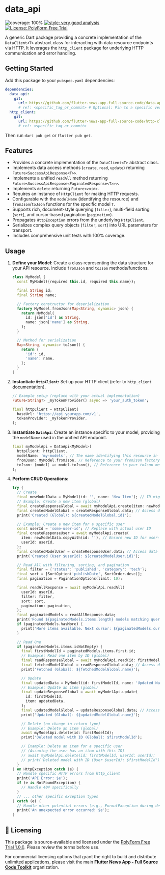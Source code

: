 # data_api

![coverage: 100%](https://img.shields.io/badge/coverage-100-green)
[![style: very good analysis](https://img.shields.io/badge/style-very_good_analysis-B22C89.svg)](https://pub.dev/packages/very_good_analysis)
[![License: PolyForm Free Trial](https://img.shields.io/badge/License-PolyForm%20Free%20Trial-blue)](https://polyformproject.org/licenses/free-trial/1.0.0)

A generic Dart package providing a concrete implementation of the `DataClient<T>` abstract class for interacting with data resource endpoints via HTTP. It leverages the `http_client` package for underlying HTTP communication and error handling.

## Getting Started

Add this package to your `pubspec.yaml` dependencies:

```yaml
dependencies:
  data_api:
    git:
      url: https://github.com/flutter-news-app-full-source-code/data-api.git
      # ref: <specific_tag_or_commit> # Optional: Pin to a specific version
  http_client:
    git:
      url: https://github.com/flutter-news-app-full-source-code/http-client.git
      # ref: <specific_tag_or_commit>
```

Then run `dart pub get` or `flutter pub get`.

## Features

*   Provides a concrete implementation of the `DataClient<T>` abstract class.
*   Implements data access methods (`create`, `read`, `update`) returning `Future<SuccessApiResponse<T>>`.
*   Implements a unified `readAll` method returning `Future<SuccessApiResponse<PaginatedResponse<T>>>`.
*   Implements `delete` returning `Future<void>`.
*   Requires an instance of `HttpClient` for making HTTP requests.
*   Configurable with the `modelName` (identifying the resource) and `fromJson`/`toJson` functions for the specific model `T`.
*   Supports rich, document-style querying (`filter`), multi-field sorting (`sort`), and cursor-based pagination (`pagination`).
*   Propagates `HttpException` errors from the underlying `HttpClient`.
*   Serializes complex query objects (`filter`, `sort`) into URL parameters for transport.
*   Includes comprehensive unit tests with 100% coverage.

## Usage

1.  **Define your Model:** Create a class representing the data structure for your API resource. Include `fromJson` and `toJson` methods/functions.

    ```dart
    class MyModel {
      const MyModel({required this.id, required this.name});

      final String id;
      final String name;

      // Factory constructor for deserialization
      factory MyModel.fromJson(Map<String, dynamic> json) {
        return MyModel(
          id: json['id'] as String,
          name: json['name'] as String,
        );
      }

      // Method for serialization
      Map<String, dynamic> toJson() {
        return {
          'id': id,
          'name': name,
        };
      }
    }
    ```

2.  **Instantiate `HttpClient`:** Set up your HTTP client (refer to `http_client` documentation).

    ```dart
    // Example setup (replace with your actual implementation)
    Future<String?> _myTokenProvider() async => 'your_auth_token';

    final httpClient = HttpClient(
      baseUrl: 'https://api.yourapp.com/v1',
      tokenProvider: _myTokenProvider,
    );
    ```

3.  **Instantiate `DataApi`:** Create an instance specific to your model, providing the `modelName` used in the unified API endpoint.

    ```dart
    final myModelApi = DataApi<MyModel>(
      httpClient: httpClient,
      modelName: 'my-models', // The name identifying this resource in the API
      fromJson: MyModel.fromJson, // Reference to your fromJson factory/function
      toJson: (model) => model.toJson(), // Reference to your toJson method/function
    );
    ```

4.  **Perform CRUD Operations:**

    ```dart
    try {
      // Create
      final newModelData = MyModel(id: '', name: 'New Item'); // ID might be ignored by API
      // Example: Create a new item (global)
      final createResponseGlobal = await myModelApi.create(item: newModelData);
      final createdModelGlobal = createResponseGlobal.data; // Access data from envelope
      print('Created (Global): ${createdModelGlobal.id}');

      // Example: Create a new item for a specific user
      const userId = 'some-user-id'; // Replace with actual user ID
      final createResponseUser = await myModelApi.create(
        item: newModelData.copyWith(id: ''), // Ensure new ID for user-scoped
        userId: userId,
      );
      final createdModelUser = createResponseUser.data; // Access data from envelope
      print('Created (User $userId): ${createdModelUser.id}');

      // Read All with filtering, sorting, and pagination
      final filter = {'status': 'published', 'category': 'tech'};
      final sort = [SortOption('publishDate', SortOrder.desc)];
      final pagination = PaginationOptions(limit: 10);

      final readAllResponse = await myModelApi.readAll(
        userId: userId,
        filter: filter,
        sort: sort,
        pagination: pagination,
      );
      final paginatedModels = readAllResponse.data;
      print('Found ${paginatedModels.items.length} models matching query.');
      if (paginatedModels.hasMore) {
        print('More items available. Next cursor: ${paginatedModels.cursor}');
      }

      // Read One
      if (paginatedModels.items.isNotEmpty) {
        final firstModelId = paginatedModels.items.first.id;
        // Example: Read one item by ID (global)
        final readResponseGlobal = await myModelApi.read(id: firstModelId);
        final fetchedModelGlobal = readResponseGlobal.data; // Access data from envelope
        print('Fetched (Global): ${fetchedModelGlobal.name}');

        // Update
        final updatedData = MyModel(id: firstModelId, name: 'Updated Name');
        // Example: Update an item (global)
        final updateResponseGlobal = await myModelApi.update(
          id: firstModelId,
          item: updatedData,
        );
        final updatedModelGlobal = updateResponseGlobal.data; // Access data from envelope
        print('Updated (Global): ${updatedModelGlobal.name}');

        // Delete (no change in return type)
        // Example: Delete an item (global)
        await myModelApi.delete(id: firstModelId);
        print('Deleted model with ID (Global): $firstModelId');

        // Example: Delete an item for a specific user
        // (Assuming the user has an item with this ID)
        // await myModelApi.delete(id: firstModelId, userId: userId);
        // print('Deleted model with ID (User $userId): $firstModelId');
      }
    } on HttpException catch (e) {
      // Handle specific HTTP errors from http_client
      print('API Error: $e');
      if (e is NotFoundException) {
        // Handle 404 specifically
      }
      // ... other specific exception types
    } catch (e) {
      // Handle other potential errors (e.g., FormatException during deserialization)
      print('An unexpected error occurred: $e');
    }
    ```

## 🔑 Licensing

This package is source-available and licensed under the [PolyForm Free Trial 1.0.0](LICENSE). Please review the terms before use.

For commercial licensing options that grant the right to build and distribute unlimited applications, please visit the main [**Flutter News App - Full Source Code Toolkit**](https://github.com/flutter-news-app-full-source-code) organization.
